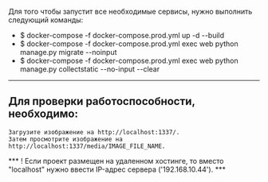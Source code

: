   Для того чтобы запустит все необходимые сервисы, нужно выполнить следующий команды:

*  $ docker-compose -f docker-compose.prod.yml up -d --build
*  $ docker-compose -f docker-compose.prod.yml exec web python manage.py migrate --noinput
*  $ docker-compose -f docker-compose.prod.yml exec web python manage.py collectstatic --no-input --clear

---
## Для проверки работоспособности, необходимо:

    Загрузите изображение на http://localhost:1337/.
    Затем просмотрите изображение на http://localhost:1337/media/IMAGE_FILE_NAME.

*** ! Если проект размещен на удаленном хостинге, то вместо "localhost" нужно ввести IP-адрес сервера ('192.168.10.44'). ***

